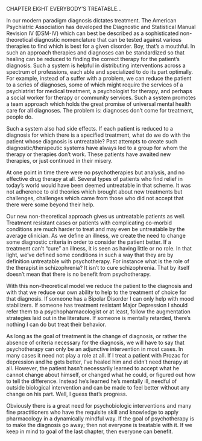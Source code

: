 CHAPTER EIGHT EVERYBODY’S TREATABLE...

In our modern paradigm diagnosis dictates treatment. The American Psychiatric
Association has developed the Diagnostic and Statistical Manual Revision IV (DSM-IV) which can best be described as a sophisticated non-theoretical diagnostic nomenclature that can be tested against various therapies to find which is best for a given disorder. Boy, that’s a mouthful. In such an approach therapies and diagnoses can be standardized so that healing can be reduced to finding the correct therapy for the patient’s diagnosis. Such a system is helpful in distributing interventions across a spectrum of professions, each able and specialized to do its part optimally. For example, instead of a suffer with a problem, we can reduce the patient to a series of diagnoses, some of which might require the services of a psychiatrist for medical treatment, a psychologist for therapy, and perhaps a social worker for therapy or community services. Such a system promotes a team approach which holds the great promise of universal mental health care for all diagnoses. The problem is: diagnoses don’t come for treatment, people do.

Such a system also had side effects. If each patient is reduced to a diagnosis
for which there is a specified treatment, what do we do with the patient whose diagnosis is untreatable? Past attempts to create such diagnostic/therapeutic systems have always led to a group for whom the therapy or therapies don’t work. These patients have awaited new therapies, or just continued in their misery.

At one point in time there were no psychotherapies but analysis, and no
effective drug therapy at all. Several types of patients who find relief in today’s world would have been deemed untreatable in that scheme. It was not adherence to old theories which brought about new treatments but challenges, challenges which came from those who did not accept that there were some beyond their help.

Our new non-theoretical approach gives us untreatable patients as well.
Treatment resistant cases or patients with complicating co-morbid conditions are much harder to treat and may even be untreatable by the average clinician. As we define an illness, we create the need to change some diagnostic criteria in order to consider the patient better. If a treatment can’t “cure” an illness, it is seen as having little or no role. In that light, we’ve defined some conditions in such a way that they are by definition untreatable with psychotherapy. For instance what is the role of the therapist in schizophrenia? It isn’t to cure schizophrenia. That by itself doesn’t mean that there is no benefit from psychotherapy.

With this non-theoretical model we reduce the patient to the diagnosis and with
that we reduce our own ability to help to the treatment of choice for that diagnosis. If someone has a Bipolar Disorder I can only help with mood stabilizers. If someone has treatment resistant Major Depression I should refer them to a psychopharmacologist or at least, follow the augmentation strategies laid out in the literature. If someone is mentally retarded, there’s nothing I can do but treat their behavior.

As long as the goal of treatment is the change of diagnosis, or rather the
absence of criteria necessary for the diagnosis, we will have to say that psychotherapy can only be an adjunctive intervention in most cases. In many cases it need not play a role at all. If I treat a patient with Prozac for depression and he gets better, I’ve healed him and didn’t need therapy at all. However, the patient hasn’t necessarily learned to accept what he cannot change about himself, or changed what he could, or figured out how to tell the difference. Instead he’s learned he’s mentally ill, needful of outside biological intervention and can be made to feel better without any change on his part. Well, I guess that’s progress.

Obviously there is a great need for psychobiologic interventions and many fine
practitioners who have the requisite skill and knowledge to apply pharmacology in a dynamically mindful way. If the goal of psychotherapy is to make the diagnosis go away; then not everyone is treatable with it. If we keep in mind to goal of the last chapter, then everyone can benefit.
